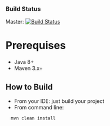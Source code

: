 ### Build Status
Master: [![Build Status](https://travis-ci.org/htchepannou/geo-service.svg?branch=master)](https://travis-ci.org/htchepannou/geo-service)


# Prerequises
- Java 8+
- Maven 3.x+

## How to Build
- From your IDE: just build your project
- From command line: 
```
  mvn clean install
```  
